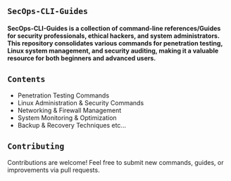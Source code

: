 ## **` SecOps-CLI-Guides `**  

<h4>SecOps-CLI-Guides is a collection of command-line references/Guides for security professionals, ethical hackers, and system administrators. This repository consolidates various commands for penetration testing, Linux system management, and security auditing, making it a valuable resource for both beginners and advanced users.</h4>

## **` Contents `**  
- Penetration Testing Commands
- Linux Administration & Security Commands
- Networking & Firewall Management
- System Monitoring & Optimization
- Backup & Recovery Techniques</h4>
etc...

## **` Contributing `**  
Contributions are welcome! Feel free to submit new commands, guides, or improvements via pull requests.
